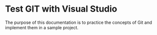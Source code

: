 # Test GIT with Visual Studio

The purpose of this documentation is to practice the concepts of Git and implement them in a sample project. 
